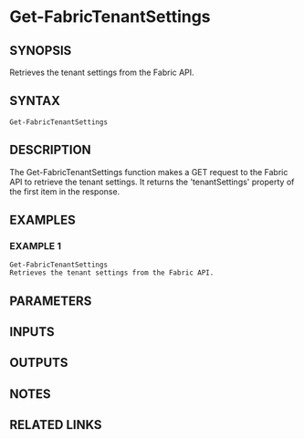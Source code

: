 # Get-FabricTenantSettings

## SYNOPSIS
Retrieves the tenant settings from the Fabric API.

## SYNTAX

```
Get-FabricTenantSettings
```

## DESCRIPTION
The Get-FabricTenantSettings function makes a GET request to the Fabric API to retrieve the tenant settings.
It returns the 'tenantSettings' property of the first item in the response.

## EXAMPLES

### EXAMPLE 1
```
Get-FabricTenantSettings
Retrieves the tenant settings from the Fabric API.
```

## PARAMETERS

## INPUTS

## OUTPUTS

## NOTES

## RELATED LINKS
